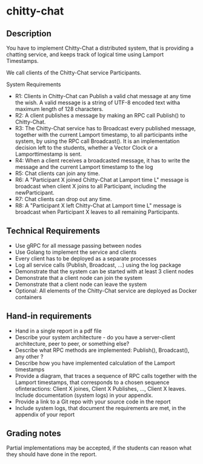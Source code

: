 # chitty-chat

## Description

You have to implement Chitty-Chat a distributed system, that is providing a chatting service, and keeps track of logical time using Lamport Timestamps.

We call clients of the Chitty-Chat service Participants.

System Requirements

- R1: Clients in Chitty-Chat can Publish a valid chat message at any time the wish.  A valid message is a string of UTF-8 encoded text witha maximum length of 128 characters.
- R2: A client publishes a message by making an RPC call Publish() to Chitty-Chat.
- R3: The Chitty-Chat service has to Broadcast every published message, together with the current Lamport timestamp, to all participants inthe system, by using the RPC call Broadcast(). It is an implementation decision left to the students, whether a Vector Clock or a Lamporttimestamp is sent.
- R4: When a client receives a broadcasted message, it has to write the message and the current Lamport timestamp to the log
- R5: Chat clients can join any time. 
- R6: A "Participant X  joined Chitty-Chat at Lamport time L" message is broadcast when client X joins to all Participant, including the newParticipant.
- R7: Chat clients can drop out any time. 
- R8: A "Participant X left Chitty-Chat at Lamport time L" message is broadcast when Participant X leaves to all remaining Participants.

## Technical Requirements

- Use gRPC for all message passing between nodes
- Use Golang to implement the service and clients
- Every client has to be deployed as a separate processes
- Log all service calls (Publish, Broadcast, ...) using the log package
- Demonstrate that the system can be started with at least 3 client nodes
- Demonstrate that a client node can join the system
- Demonstrate that a client node can leave the system
- Optional: All elements of the Chitty-Chat service are deployed as Docker containers

## Hand-in requirements

- Hand in a single report in a pdf file
- Describe your system architecture - do you have a server-client architecture, peer to peer, or something else?
- Describe what  RPC methods are implemented: Publish(), Broadcast(), any other ?
- Describe how you have implemented calculation of the Lamport timestamps
- Provide a diagram, that traces a sequence of RPC calls together with the Lamport timestamps, that corresponds to a chosen sequence ofinteractions: Client X joines, Client X Publishes, ..., Client X leaves. Include documentation (system logs) in your appendix.
- Provide a link to a Git repo with your source code in the report
- Include system logs, that document the requirements are met, in the appendix of your report

## Grading notes

Partial implementations may be accepted, if the students can reason what they should have done in the report.